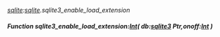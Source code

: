 _[sqlite](../../modules/sqlite/sqlite-module.md):[sqlite](../../modules/sqlite/sqlite-module.md).sqlite3\_enable\_load\_extension_
##### Function sqlite3\_enable\_load\_extension:[Int](../../modules/wonkey/wonkey-types-int.md)( db:[sqlite3](../../modules/sqlite/sqlite-sqlite3.md) Ptr,onoff:[Int](../../modules/wonkey/wonkey-types-int.md) )
